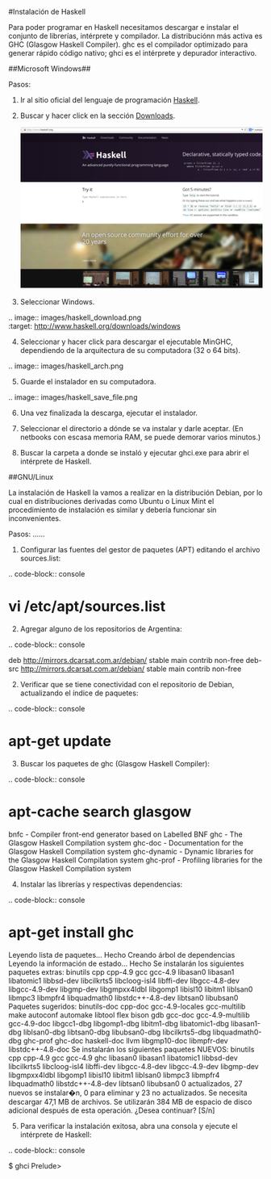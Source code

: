 #Instalación de Haskell

Para poder programar en Haskell necesitamos descargar e instalar el conjunto de librerías, 
intérprete y compilador. La distribuciónn más activa es GHC (Glasgow Haskell Compiler). 
ghc es el compilador optimizado para generar rápido código nativo; ghci es el intérprete y depurador interactivo. 

##Microsoft Windows##

Pasos:

1. Ir al sitio oficial del lenguaje de programación [Haskell](https://www.haskell.org "Haskell"). 
2. Buscar y hacer click en la sección [Downloads](https://www.haskell.org/downloads "Descargas").

   ![Sitio oficial del proyecto.][logo]

[logo]: images/haskell.png
   
3. Seleccionar Windows.

.. image:: images/haskell_download.png                         
   :target: http://www.haskell.org/downloads/windows

   
4. Seleccionar y hacer click para descargar el ejecutable MinGHC, dependiendo de la arquitectura de su computadora (32 o 64 bits).

.. image:: images/haskell_arch.png                         
   
   
5. Guarde el instalador en su computadora.

.. image:: images/haskell_save_file.png                         


6. Una vez finalizada la descarga, ejecutar el instalador.

7. Seleccionar el directorio a dónde se va instalar y darle aceptar. (En netbooks con escasa memoria RAM, se puede demorar varios minutos.)

8. Buscar la carpeta a donde se instaló y ejecutar ghci.exe para abrir el intérprete de Haskell.

##GNU/Linux

La instalación de Haskell la vamos a realizar en la distribución Debian, por lo cual en distribuciones derivadas como Ubuntu o Linux Mint el procedimiento de instalación es similar y debería funcionar sin inconvenientes.

Pasos:
......

1. Configurar las fuentes del gestor de paquetes (APT) editando el archivo sources.list:

.. code-block:: console

   # vi /etc/apt/sources.list

2. Agregar alguno de los repositorios de Argentina:

.. code-block:: console

   deb http://mirrors.dcarsat.com.ar/debian/ stable main contrib non-free
   deb-src http://mirrors.dcarsat.com.ar/debian/ stable main contrib non-free

2. Verificar que se tiene conectividad con el repositorio de Debian, actualizando el índice de paquetes: 

.. code-block:: console

   # apt-get update

3. Buscar los paquetes de ghc (Glasgow Haskell Compiler): 

.. code-block:: console

   # apt-cache search glasgow
   bnfc - Compiler front-end generator based on Labelled BNF
   ghc - The Glasgow Haskell Compilation system
   ghc-doc - Documentation for the Glasgow Haskell Compilation system
   ghc-dynamic - Dynamic libraries for the Glasgow Haskell Compilation system
   ghc-prof - Profiling libraries for the Glasgow Haskell Compilation system

   
4. Instalar las librerías y respectivas dependencias:

.. code-block:: console

   # apt-get install ghc
   Leyendo lista de paquetes... Hecho
   Creando árbol de dependencias       
   Leyendo la información de estado... Hecho
   Se instalarán los siguientes paquetes extras:
       binutils cpp cpp-4.9 gcc gcc-4.9 libasan0 libasan1 libatomic1 libbsd-dev libcilkrts5
       libcloog-isl4 libffi-dev libgcc-4.8-dev libgcc-4.9-dev libgmp-dev libgmpxx4ldbl libgomp1
       libisl10 libitm1 liblsan0 libmpc3 libmpfr4 libquadmath0 libstdc++-4.8-dev libtsan0 libubsan0
   Paquetes sugeridos:
       binutils-doc cpp-doc gcc-4.9-locales gcc-multilib make autoconf automake libtool flex bison
       gdb gcc-doc gcc-4.9-multilib gcc-4.9-doc libgcc1-dbg libgomp1-dbg libitm1-dbg libatomic1-dbg
       libasan1-dbg liblsan0-dbg libtsan0-dbg libubsan0-dbg libcilkrts5-dbg libquadmath0-dbg
       ghc-prof ghc-doc haskell-doc llvm libgmp10-doc libmpfr-dev libstdc++-4.8-doc
   Se instalarán los siguientes paquetes NUEVOS:
       binutils cpp cpp-4.9 gcc gcc-4.9 ghc libasan0 libasan1 libatomic1 libbsd-dev libcilkrts5
       libcloog-isl4 libffi-dev libgcc-4.8-dev libgcc-4.9-dev libgmp-dev libgmpxx4ldbl libgomp1
       libisl10 libitm1 liblsan0 libmpc3 libmpfr4 libquadmath0 libstdc++-4.8-dev libtsan0 libubsan0
   0 actualizados, 27 nuevos se instalar�n, 0 para eliminar y 23 no actualizados.
   Se necesita descargar 47,1 MB de archivos.
   Se utilizarán 384 MB de espacio de disco adicional después de esta operación.
   ¿Desea continuar? [S/n]
   
5. Para verificar la instalación exitosa, abra una consola y ejecute el intérprete de Haskell:

.. code-block:: console

   $ ghci
   Prelude>
